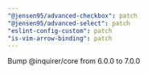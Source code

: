 ```yaml
---
"@jensen95/advanced-checkbox": patch
"@jensen95/advanced-select": patch
"eslint-config-custom": patch
"is-vim-arrow-binding": patch
---
```


Bump @inquirer/core from 6.0.0 to 7.0.0

